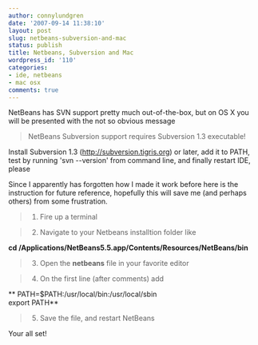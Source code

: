 ```yaml
---
author: connylundgren
date: '2007-09-14 11:38:10'
layout: post
slug: netbeans-subversion-and-mac
status: publish
title: Netbeans, Subversion and Mac
wordpress_id: '110'
categories:
- ide, netbeans
- mac osx
comments: true
---
```


NetBeans has SVN support pretty much out-of-the-box, but on OS X you will be
presented with the not so obvious message

> NetBeans Subversion support requires Subversion 1.3 executable!

Install Subversion 1.3 (http://subversion.tigris.org) or later, add it to
PATH, test by running 'svn --version' from command line, and finally restart
IDE, please

  
Since I apparently has forgotten how I made it work before here is the
instruction for future reference, hopefully this will save me (and perhaps
others) from some frustration.

>   1. Fire up a terminal

>   2. Navigate to your Netbeans installtion folder like

**cd /Applications/NetBeans5.5.app/Contents/Resources/NetBeans/bin**

>   3. Open the **netbeans** file in your favorite editor

>   4. On the first line (after comments) add

** PATH=$PATH:/usr/local/bin:/usr/local/sbin  
export PATH**

>   5. Save the file, and restart NetBeans

  
Your all set!

